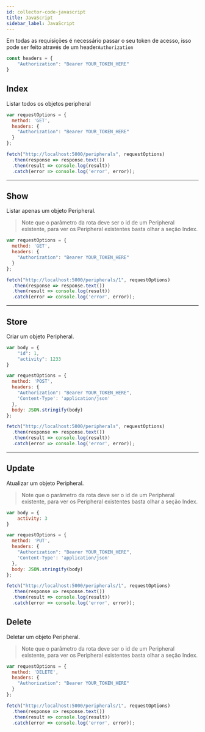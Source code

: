 ```yaml
---
id: collector-code-javascript
title: JavaScript
sidebar_label: JavaScript
---
```


Em todas as requisições é necessário passar o seu token de acesso, isso pode ser feito através de um header`Authorization`

```javascript
const headers = {
    "Authorization": "Bearer YOUR_TOKEN_HERE"
}
```

## Index
Listar todos os objetos peripheral
```javascript
var requestOptions = {
  method: 'GET',
  headers: {
    "Authorization": "Bearer YOUR_TOKEN_HERE"
  }
};

fetch("http://localhost:5000/peripherals", requestOptions)
  .then(response => response.text())
  .then(result => console.log(result))
  .catch(error => console.log('error', error));
```

----

## Show

Listar apenas um objeto Peripheral.

>Note que o parâmetro da rota deve ser o id de um Peripheral existente, para ver os Peripheral existentes basta olhar a seção Index.

```javascript
var requestOptions = {
  method: 'GET',
  headers: {
    "Authorization": "Bearer YOUR_TOKEN_HERE"
  }
};

fetch("http://localhost:5000/peripherals/1", requestOptions)
  .then(response => response.text())
  .then(result => console.log(result))
  .catch(error => console.log('error', error));
```

----

## Store

Criar um objeto Peripheral.

```javascript
var body = {
	"id": 1,
	"activity": 1233
}

var requestOptions = {
  method: 'POST',
  headers: {
    "Authorization": "Bearer YOUR_TOKEN_HERE",
    'Content-Type': 'application/json'
  },
  body: JSON.stringify(body)
};

fetch("http://localhost:5000/peripherals", requestOptions)
  .then(response => response.text())
  .then(result => console.log(result))
  .catch(error => console.log('error', error));
```

----

## Update

Atualizar um objeto Peripheral.

>Note que o parâmetro da rota deve ser o id de um Peripheral existente, para ver os Peripheral existentes basta olhar a seção Index.

```javascript
var body = {
	activity: 3
}

var requestOptions = {
  method: 'PUT',
  headers: {
    "Authorization": "Bearer YOUR_TOKEN_HERE",
    'Content-Type': 'application/json'
  },
  body: JSON.stringify(body)
};

fetch("http://localhost:5000/peripherals/1", requestOptions)
  .then(response => response.text())
  .then(result => console.log(result))
  .catch(error => console.log('error', error));
```

## Delete

Deletar um objeto Peripheral.

>Note que o parâmetro da rota deve ser o id de um Peripheral existente, para ver os Peripheral existentes basta olhar a seção Index.

```javascript
var requestOptions = {
  method: 'DELETE',
  headers: {
    "Authorization": "Bearer YOUR_TOKEN_HERE"
  }
};

fetch("http://localhost:5000/peripherals/1", requestOptions)
  .then(response => response.text())
  .then(result => console.log(result))
  .catch(error => console.log('error', error));
```
